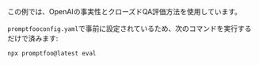 この例では、OpenAIの事実性とクローズドQA評価方法を使用しています。

`promptfooconfig.yaml`で事前に設定されているため、次のコマンドを実行するだけで済みます:

```
npx promptfoo@latest eval
```
